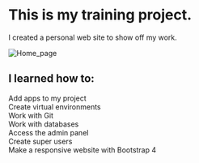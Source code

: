 # This is my training project.

I created a personal web site to show off my work.

![Home_page](https://user-images.githubusercontent.com/16067405/89510988-35d87d00-d7c9-11ea-9622-94d9e04c068c.png)


## I learned how to: 

Add apps to my project\
Create virtual environments\
Work with Git\
Work with databases\
Access the admin panel\
Create super users\
Make a responsive website with Bootstrap 4
